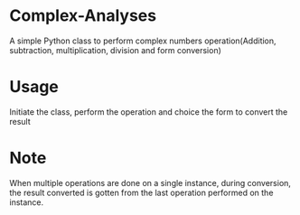 # Complex-Analyses
A simple Python class to perform complex numbers operation(Addition, subtraction, multiplication, division and form conversion) 

# Usage
Initiate the class, perform the operation and choice the form to convert the result

# Note
When multiple operations are done on a single instance, during conversion, the result converted is gotten from the last operation performed on the instance.
